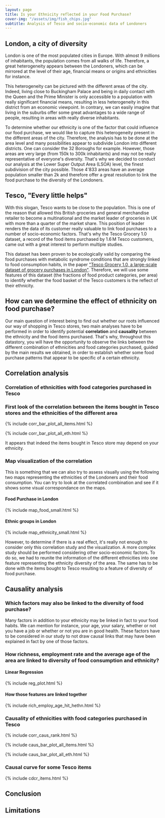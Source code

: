 ```yaml
---
layout: page
title: Is your Ethnicity reflected in your Food Purchase?
cover-img: "/assets/img/fish_chips.jpg"
subtitle: Analysis of Tesco and socio-economic data of Londoners
---
```


## London, a city of diversity
London is one of the most populated cities in Europe. With almost 9 millions of inhabitants, the population comes from all walks of life. Therefore, a great heterogeneity appears between the Londoners, which can be mirrored at the level of their age, financial means or origins and ethnicities for instance.

This heterogeneity can be pictured with the different areas of the city. Indeed, living close to Buckingham Palace and being in daily contact with the Queen and the Prime Minister  is only accessible to a population with really significant financial means, resulting in less heterogeneity in this district from an economic viewpoint. In contrary, we can easily imagine that living in the suburbs offer some great advantages to a wide range of people, resulting in areas with really diverse inhabitants. 

To determine whether our ethnicity is one of the factor that could influence our food purchase, we would like to capture this heterogeneity present in the different areas of the city. Therefore, the analysis has to be done at the area level and many possibilities appear to subdivide London into different districts. One can consider the 32 Boroughs for example. However, those areas are very large (from 150k to 300k inhabitants) and may not be really representative of everyone's diversity. That's why we decided to conduct our analysis at the Lower Super Output Area (LSOA) level, the finest subdivision of the city possible. Those 4'833 areas have an average population smaller than 2k and therefore offer a great resolution to link the food purchase to the diversity of the Londoners. 

## Tesco, "Every little helps"  
With this slogan, Tesco wants to be close to the population. This is one of the reason that allowed this British groceries and general merchandise retailer to become a multinational and the market leader of groceries in UK with more than a quarter of the market share. This position of leader renders the data of its customer really valuable to link food purchases to a number of socio-economic factors. That's why the Tesco Grocery 1.0 dataset, a record of the food items purchased by 1.6 M Tesco customers, came out with a great interest to perform multiple studies. 

This dataset has been proven to be ecologically valid by comparing the food purchases with metabolic syndrome conditions that are strongly linked to food consumption habits, in the paper ["Tesco Grocery 1.0, a large-scale dataset of grocery purchases in London"](https://www.nature.com/articles/s41597-020-0397-7). Therefore, we will use some features of this dataset (the fractions of food product categories, per area) to identify whether the food basket of the Tesco customers is the reflect of their ethnicity.

## How can we determine the effect of ethnicity on food purchase?
Our main question of interest being to find out whether our roots influenced our way of shopping in Tesco stores, two main analyses have to be performed in order to identify potential **correlation** and **causality** between the ethnicity and the food items purchased. That's why, throughout this datastory, you will have the opportunity to observe the links between the different combination of ethnicities and food categories purchased, guided by the main results we obtained, in order to establish whether some food purchase patterns that appear to be specific of a certain ethnicity.  

## Correlation analysis
### Correlation of ethnicities with food categories purchased in Tesco

### First look of the correlation between the items bought in Tesco stores and the ethnicities of the different area
{% include corr_bar_plot_all_items.html %}

{% include corr_bar_plot_all_eth.html %}

It appears that indeed the items bought in Tesco store may depend on your ethnicity. 

### Map visualization of the correlation
This is something that we can also try to assess visually using the following two maps representing the ethnicities of the Londoners and their food consumption.
You can try to look at the correlated combination and see if it shows some visual correspondance on the maps. 

#### Food Purchase in London
{% include map_food_small.html %} 

#### Ethnic groups in London
{% include map_ethnicity_small.html %}

However, to determine if there is a real effect, it's really not enough to consider only this correlation study and the visualization. 
A more complex study should be performed considering other socio-economic factors. 
To do so, we had to reunite the information of the different ethnicities into one feature representing the ethnicity diversity of the area.
The same has to be done with the items bought to Tesco resulting to a feature of diversity of food purchase.

## Causality analysis 

### Which factors may also be linked to the diversity of food purchase?
Many factors in addition to your ethnicity may be linked in fact to your food habits. We can mention for instance, your age, your salary, whether or not you have a job or whether or not you are in good health. These factors have to be considered in our study to not draw causal links that may have been explained in fact by one of those factors.

### How richness, employment rate and the average age of the area are linked to diversity of food consumption and ethnicity?

#### Linear Regression
{% include reg_plot.html %}

#### How those features are linked together
{% include rich_employ_age_hit_hethn.html %}

### Causality of ethnicities with food categories purchased in Tesco
{% include corr_caus_rank.html %}

{% include caus_bar_plot_all_items.html %}

{% include caus_bar_plot_all_eth.html %}

### Causal curve for some Tesco items
{% include cdcr_items.html %}

## Conclusion

## Limitations



